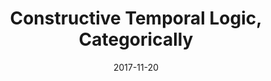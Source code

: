 ---
type: article
authors:
  - foo
  - Harley Eades III
title: "Constructive Temporal Logic, Categorically"
journal: "IFCoLog Journal of Logic and its Applications"
note: "Volume 4, Number 4, <a href=\"http://www.collegepublications.co.uk/journals/ifcolog/?00013\">Special Issue Dedicated to the Memory of Grigori Mints</a>"
date: 2017-11-20
resource:
  type: pdf
  pdf-url: includes/pubs/IFCoLog17.pdf
---